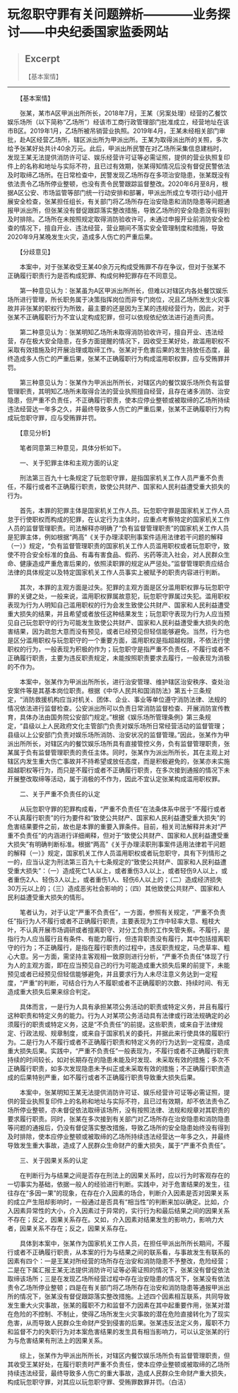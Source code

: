 
# 玩忽职守罪有关问题辨析————业务探讨——中央纪委国家监委网站

> ## Excerpt
> 【基本案情】

---
　　【基本案情】

　　张某，某市A区甲派出所所长，2018年7月，王某（另案处理）经营的乙餐饮娱乐场所（以下简称“乙场所”）经该市工商行政管理部门批准成立，经营地址在该市B区。2019年1月，乙场所被吊销营业执照。2019年4月，王某未经相关部门审批，赴A区经营乙场所，辖区派出所为甲派出所。王某为取得派出所的关照，多次给予张某好处共计40余万元。此后，甲派出所民警在对乙场所采集信息建档时，发现王某无法提供消防许可证、娱乐经营许可证等必需证照，提供的营业执照复印件上的名称和地址与实际不符，且已过有效期，张某得知情况后没有督促民警依法及时取缔乙场所。在日常检查中，民警发现乙场所存在多项治安隐患，张某既没有依法责令乙场所停业整顿，也没有责令民警跟踪监督整改。2020年6月至8月，根据A区公安、市场监管等部门统一行动安排和部署，甲派出所成立专项行动小组开展安全检查，张某担任组长，有关部门将乙场所存在治安隐患和消防隐患等问题通报甲派出所，但张某没有督促跟踪落实整改措施，导致乙场所的安全隐患没有得到及时排除。乙场所在未按照规定取得消防验收许可，未通过申报开业前消防安全检查的情况下，擅自开业、违法经营，营业期间不落实安全管理制度和措施，导致2020年9月某晚发生火灾，造成多人伤亡的严重后果。

　　【分歧意见】

　　本案中，对于张某收受王某40余万元构成受贿罪不存在争议，但对于张某不正确履行职责行为是否构成犯罪、构成何种犯罪存在不同意见。

　　第一种意见认为：张某虽为A区甲派出所所长，但难以对辖区内各处餐饮娱乐场所进行管理，所长职务属于决策指挥岗位而非专门岗位，况且乙场所发生火灾事故并非张某的职权行为所致，最主要的还是因为王某的违规经营行为，因此，对于张某不正确履职行为不宜认定构成犯罪，但可以依规依纪依法进行追责问责。

　　第二种意见认为：张某明知乙场所未取得消防验收许可，擅自开业、违法经营，存在极大安全隐患，在多方面提醒的情况下，因收受王某好处，故滥用职权不采取有效措施及时开展治理或取缔工作。张某对于危害后果的发生持放任态度，最终造成多人伤亡的严重后果，张某不正确履职行为构成滥用职权罪，应与受贿罪并罚。

　　第三种意见认为：张某作为甲派出所所长，对辖区内的餐饮娱乐场所负有监督管理职责，其明知乙场所未取得合法的营业执照擅自经营，且存在诸多消防、治安隐患，但严重不负责任，不正确履行职责，使本应停业整顿或被取缔的乙场所持续违法经营达一年多之久，并最终导致多人伤亡的严重后果，张某不正确履职行为构成玩忽职守罪，应与受贿罪并罚。

　　【意见分析】

　　笔者同意第三种意见，具体分析如下。

　　一、关于犯罪主体和主观方面的认定

　　刑法第三百九十七条规定了玩忽职守罪，是指国家机关工作人员严重不负责任，不履行或者不正确履行职责，致使公共财产、国家和人民利益遭受重大损失的行为。

　　首先，本罪的犯罪主体是国家机关工作人员。玩忽职守罪是国家机关工作人员怠于行使职权而构成的犯罪，在认定行为主体时，应重点考察特定的国家机关工作人员的监督管理职责。司法解释亦明确了“负有监督管理职责”的国家机关工作人员是犯罪主体，例如根据“两高”《关于办理渎职刑事案件适用法律若干问题的解释（一）》规定，“负有监督管理职责的国家机关工作人员滥用职权或者玩忽职守，致使不符合安全标准的食品、有毒有害食品、假药、劣药等流入社会，对人民群众生命、健康造成严重危害后果的，依照渎职罪的规定从严惩处。”监督管理职责应结合法律的具体规定以及特定国家机关工作人员事实上被赋予的职责内容进行判断。

　　其次，本罪的主观方面是过失。犯罪的主观方面是区分滥用职权罪与玩忽职守罪的关键之处，一般来说，滥用职权罪属故意犯，玩忽职守罪属过失犯。滥用职权表现为行为人明知自己滥用职权的行为会发生致使公共财产、国家和人民利益遭受重大损失的结果，并且希望或者放任这种结果发生；玩忽职守表现为行为人应当预见自己玩忽职守的行为可能发生致使公共财产、国家和人民利益遭受重大损失的危害结果，因为疏忽大意而没有预见，或者已经预见但轻信能够避免。当然，行为也是区分滥用职权与玩忽职守的一个重要方面，滥用职权是指超越权限，不依法行使职权的行为，一般表现为积极的作为；玩忽职守是指严重不负责任，不履行或者不正确履行职责，主要为违反职责规定，未能按照职责要求去履行，一般表现为消极的不作为。

　　本案中，张某作为甲派出所所长，进行治安管理、维护辖区治安秩序、查处治安案件等是其基本岗位职责。根据《中华人民共和国消防法》第五十三条规定，“消防救援机构应当对机关、团体、企业、事业等单位遵守消防法律、法规的情况依法进行监督检查。公安派出所可以负责日常消防监督检查、开展消防宣传教育，具体办法由国务院公安部门规定。”根据《娱乐场所管理条例》第三条规定，“县级以上人民政府文化主管部门负责对娱乐场所日常经营活动的监督管理；县级以上公安部门负责对娱乐场所消防、治安状况的监督管理。”因此，张某作为甲派出所所长，对辖区内的餐饮娱乐场所具有直接管控义务，负有监督管理职责，张某属于负有监督管理职责的责任主体。同时，张某作为派出所所长，其在主观上对辖区内发生重大伤亡事故并不持希望或放任态度，而是积极避免的，张某亦未实施超越职权等行为，而只是不履行或者不正确履行职责，在多次接到通报的情况下未开展整改取缔等活动，属于消极的不作为，因此不宜认定张某构成滥用职权罪。

　　二、关于严重不负责任的认定

　　从玩忽职守罪的犯罪构成看，“严重不负责任”在法条体系中居于“不履行或者不认真履行职责”的行为要件和“致使公共财产、国家和人民利益遭受重大损失”的危害结果要件之前，故也是本罪的重要入罪条件。目前，相关司法解释并未对“严重不负责任”的内涵进行详细阐释，但对于“致使公共财产、国家和人民利益遭受重大损失”有明确判断标准。根据“两高”《关于办理渎职刑事案件适用法律若干问题的解释（一）》规定，国家机关工作人员滥用职权或者玩忽职守，具有下列情形之一的，应当认定为刑法第三百九十七条规定的“致使公共财产、国家和人民利益遭受重大损失”：（一）造成死亡1人以上，或者重伤3人以上，或者轻伤9人以上，或者重伤2人、轻伤3人以上，或者重伤1人、轻伤6人以上的；（二）造成经济损失30万元以上的；（三）造成恶劣社会影响的；（四）其他致使公共财产、国家和人民利益遭受重大损失的情形。

　　笔者认为，对于认定“严重不负责任”，一方面，参照有关规定，“严重不负责任”指行为人不履行或者不正确履行职责，主要表现为工作中轻率大意、粗枝大叶，不认真开展市场调研或者擅离职守、对分工负责的工作失管失察。不履行，是指行为人应当履行且有条件、有能力履行，但违背职责没有履行，其中包括擅离职守的行为；不正确履行，是指在履行职责的过程中，违反职责规定，马虎草率、粗心大意。另一方面，需坚持主客观相一致原则进行分析，“严重不负责任”体现了行为人的主观方面，即在应当预见自己的行为可能造成重大损失后果的前提下，未能预见或者已经预见但轻信能够避免，并且要求行为人未尽注意义务达到一定程度，“严重”的判断，可结合行为人不履职或者不正确履职的次数、持续时间、有无造成重大损失后果来综合判定。

　　具体而言，一是行为人具有承担某项公务活动的职责或特定义务，并且有履行这种职责和特定义务的能力。行为人对某项公务活动具有法律或行政法规确定的必须履行的职责或特定义务，这是“不负责任”的前提。这些职责，或来自于法律规定、行政法规、规章制度，或来自于国家机关的委托，并据此来行使具体的履职行为。二是行为人不履行或者不正确履行职责和特定义务的行为达到一定程度，造成重大损失后果。实践中，“严重不负责任”一般表现为，不履行或者不正确履行职责持续的时间较长，如对长期存在的隐患未能及时发现、未采取有效的措施；多次不正确履行职责，如多次发现隐患未予纠正或未采取有效的措施；不正确履行职责造成的后果特别严重，如不履行或者不正确履行职责导致重大损失后果。

　　本案中，张某明知王某无法提供消防许可证、娱乐经营许可证等必需证照，提供的营业执照复印件上的名称和地址与实际不符，且已过有效期，却不依法责令乙场所停业整顿，亦未督促依法取缔该场所，没有按照法律、法规和规章对其职责的要求履行职责。同时，张某在多次接到有关部门对乙场所存在治安隐患和消防隐患等问题的通报后，仍没有督促落实整改措施，导致乙场所的安全隐患始终没有得到及时排除，使本应停业整顿或被取缔的乙场所持续违法经营达一年多之久，并最终导致发生重大事故，造成了人民群众生命财产的重大损失，属于“严重不负责任”。

　　三、关于因果关系的认定

　　在判断行为与结果之间是否存在刑法上的因果关系时，应以行为时客观存在的一切事实为基础，依据一般人的经验进行判断。实践中，对于危害结果的发生，往往存在“多因一果”的现象，在存在介入因素的场合，判断介入因素是否对因果关系的成立产生阻却影响时，一般通过是否具有“相当性”的判断来加以确定。比如，介入因素异常性的大小，介入因素过于异常的，实行行为和最后结果之间的因果关系不存在；反之，因果关系存在。又如，介入因素对结果发生的影响力，影响力大者，因果关系不存在；反之，因果关系存在。

　　具体到本案中，张某作为国家机关工作人员，在担任甲派出所所长期间，不履行或者不正确履行职责，从本案的行为与结果之间的联系看，与事故发生有联系的因素有四个：一是王某对所经营的场所存在治安和消防隐患不予整改，危险经营；二是在下属汇报王某无法提供消防许可证等必需证照的情况下，张某没有督促依法取缔该场所；三是在发现乙场所经营过程中存在治安隐患的情况下，张某没有依法责令乙场所停业整顿；四是在有关部门将乙场所存在治安和消防隐患等通报甲派出所的情况下，张某没有督促跟踪落实整改措施。上述四个因素相互联系，共同导致发生重大火灾事故，张某的履职不力和监督不力因素在其中起重要作用，张某对潜在危险的不控制、不制止，使得乙场所发生火灾事故的潜在危险直接转化为了现实危害，从而导致人民群众生命财产受到侵害的后果。张某违反法定义务，履职不力和监督不力的失职行为对本案危害结果的发生具有相当影响力，可以认定张某的行为与危害结果有刑法上的因果关系。

　　综上，张某作为甲派出所所长，对辖区内餐饮娱乐场所负有监督管理职责，但其收受王某好处，在履行职责时严重不负责任，使本应停业整顿或被取缔的乙场所持续违法经营，最终导致多人伤亡的重大事故，造成人民群众生命财产重大损失，构成玩忽职守罪，对其应以玩忽职守罪、受贿罪数罪并罚。（白洁）
